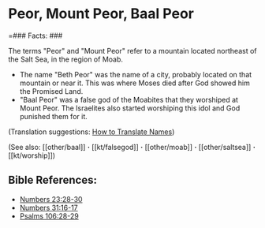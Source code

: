 # Peor, Mount Peor, Baal Peor #

=### Facts: ###

The terms "Peor" and "Mount Peor" refer to a mountain located northeast of the Salt Sea, in the region of Moab.

* The name "Beth Peor" was the name of a city, probably located on that mountain or near it. This was where Moses died after God showed him the Promised Land.
* "Baal Peor" was a false god of the Moabites that they worshiped at Mount Peor. The Israelites also started worshiping this idol and God punished them for it.

(Translation suggestions: [How to Translate Names](en/ta-vol1/translate/man/translate-names))

(See also: [[other/baal]] **·** [[kt/falsegod]] **·** [[other/moab]] **·** [[other/saltsea]] **·** [[kt/worship]])

## Bible References: ##

* [Numbers 23:28-30](en/tn/num/help/23/28)
* [Numbers 31:16-17](en/tn/num/help/31/16)
* [Psalms 106:28-29](en/tn/psa/help/106/28)